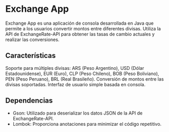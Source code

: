 # Exchange App
Exchange App es una aplicación de consola desarrollada en Java que permite a los usuarios convertir montos entre diferentes divisas. Utiliza la API de ExchangeRate-API para obtener las tasas de cambio actuales y realizar las conversiones.

## Características
Soporte para múltiples divisas: ARS (Peso Argentino), USD (Dólar Estadounidense), EUR (Euro), CLP (Peso Chileno), BOB (Peso Boliviano), PEN (Peso Peruano), BRL (Real Brasileño).
Conversión de montos entre las divisas soportadas.
Interfaz de usuario simple basada en consola.
## Dependencias
- Gson: Utilizado para deserializar los datos JSON de la API de ExchangeRate-API.
- Lombok: Proporciona anotaciones para minimizar el código repetitivo.
